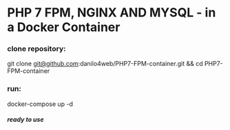 # PHP 7 FPM, NGINX AND MYSQL - in a Docker Container 

### clone repository:
git clone git@github.com:danilo4web/PHP7-FPM-container.git && cd PHP7-FPM-container

### run:
docker-compose up -d

##### ready to use
